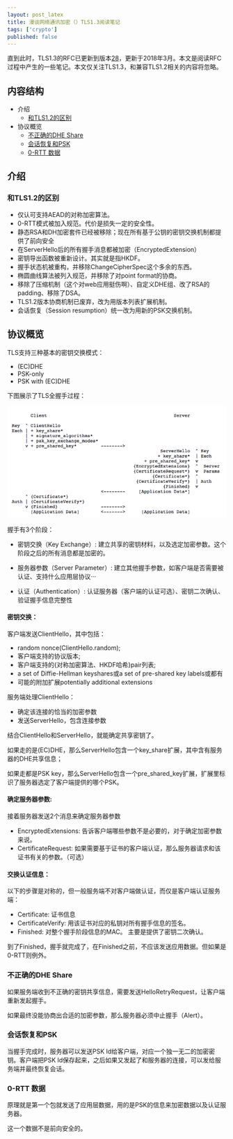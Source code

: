 ```yaml
---
layout: post_latex
title: 漫谈网络通讯加密（）TLS1.3阅读笔记
tags: ['crypto']
published: false
---
```


直到此时，TLS1.3的RFC已更新到版本[28](https://tools.ietf.org/html/draft-ietf-tls-tls13-28)，更新于2018年3月。本文是阅读RFC过程中产生的一些笔记。本文仅关注TLS1.3，和兼容TLS1.2相关的内容将忽略。


## 内容结构

- 介绍
	- [和TLS1.2的区别](#1.3)
- 协议概览
	- [不正确的DHE Share](#2.1)
    - [会话恢复和PSK](#2.2)
    - [0-RTT 数据](#2.3)

<!--more-->

## 介绍

### <div id="1.3">和TLS1.2的区别</div>

- 仅认可支持AEAD的对称加密算法。
- 0-RTT模式被加入规范。代价是损失一定的安全性。
- 静态RSA和DH加密套件已经被移除；现在所有基于公钥的密钥交换机制都提供了前向安全
- 在ServerHello后的所有握手消息都被加密（EncryptedExtension）
- 密钥导出函数被重新设计。其实就是指HKDF。
- 握手状态机被重构，并移除ChangeCipherSpec这个多余的东西。
- 椭圆曲线算法被列入规范，并移除了对point format的协商。
- 移除了压缩机制（这个对web应用挺伤啊）、自定义DHE组、改了RSA的padding、移除了DSA。
- TLS1.2版本协商机制已废弃，改为用版本列表扩展机制。
- 会话恢复（Session resumption）统一改为用新的PSK交换机制。

## 协议概览

TLS支持三种基本的密钥交换模式：

- (EC)DHE 
- PSK-only
- PSK with (EC)DHE


下图展示了TLS全握手过程：

![2.png](../images/2018.7/9.png)


握手有3个阶段：

- 密钥交换（Key Exchange）: 建立共享的密钥材料，以及选定加密参数。这个阶段之后的所有消息都是加密的。

- 服务器参数（Server Parameter）: 建立其他握手参数，如客户端是否需要被认证、支持什么应用层协议···

- 认证（Authentication）: 认证服务器（客户端的认证可选）、密钥二次确认、验证握手信息完整性


#### 密钥交换：

客户端发送ClientHello，其中包括：

- random nonce(ClientHello.random); 
- 客户端支持的协议版本; 
- 客户端支持的{对称加密算法、HKDF哈希}pair列表;
- a set of Diffie-Hellman keyshares或a set of pre-shared key labels或都有
- 可能的附加扩展potentially additional extensions

服务端处理ClientHello：

- 确定该连接的恰当的加密参数
- 发送ServerHello，包含连接参数


结合ClientHello和ServerHello，就能确定共享密钥了。

如果走的是(EC)DHE，那么ServerHello包含一个key_share扩展，其中含有服务器的DHE共享信息；

如果走都是PSK key，那么ServerHello包含一个pre_shared_key扩展，扩展里标识了服务器选定了客户端提供的哪个PSK。
  

#### 确定服务器参数:

接着服务器发送2个消息来确定服务器参数

- EncryptedExtensions:  告诉客户端哪些参数不是必要的，对于确定加密参数来说。
- CertificateRequest:  如果需要基于证书的客户端认证，那么服务器请求和该证书有关的参数。（可选）


#### 交换认证信息：

以下的步骤是对称的，但一般服务端不对客户端做认证，而仅是客户端认证服务端：

- Certificate: 证书信息
- CertificateVerify: 用该证书对应的私钥对所有握手信息的签名。
- Finished:  对整个握手阶段信息的MAC。 主要是提供了密钥二次确认。


到了Finished，握手就完成了，在Finished之前，不应该发送应用数据。但如果是0-RTT则例外。


### <div id="2.1">不正确的DHE Share</div>

如果服务端收到不正确的密钥共享信息，需要发送HelloRetryRequest，让客户端重新发起握手。

如果最终没能协商出合适的加密参数，那么服务器必须中止握手（Alert）。

### <div id="2.2">会话恢复和PSK</div>

当握手完成时，服务器可以发送PSK Id给客户端，对应一个独一无二的加密密钥。客户端把PSK Id保存起来，之后如果又发起了和服务器的连接，可以发给服务端并最终恢复会话。



### <div id="2.3">0-RTT 数据</div>

原理就是第一个包就发送了应用层数据，用的是PSK的信息来加密数据以及认证服务器。

这一个数据不是前向安全的。


